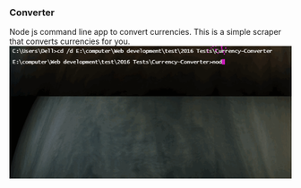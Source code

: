 ### Converter
Node js command line app to convert currencies.
This is a simple scraper that converts currencies for you.
<img src="https://raw.githubusercontent.com/hosein2398/File-Container/master/Currency_converter/Currency.gif"/>